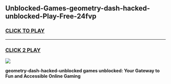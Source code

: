 
## Unblocked-Games-geometry-dash-hacked-unblocked-Play-Free-24fvp
<h3>
<a href="https://premium76.site?title=geometry-dash-hacked-unblocked&ref=18A1">CLICK TO PLAY</a></h3>
<hr>

<h3>
<a href="https://premium76.site?title=geometry-dash-hacked-unblocked&ref=18A1">CLICK 2 PLAY</a>
  
</h3>

<a href="https://premium76.site?title=geometry-dash-hacked-unblocked&ref=18A1"><img src="https://clearcache.store/games.png"></a>


**geometry-dash-hacked-unblocked games unblocked: Your Gateway to Fun and Accessible Online Gaming**
